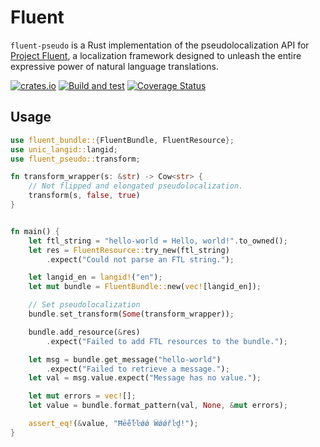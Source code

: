 # Fluent

`fluent-pseudo` is a Rust implementation of the pseudolocalization API for [Project Fluent](https://projectfluent.org/), a localization
framework designed to unleash the entire expressive power of natural language
translations.

[![crates.io](https://meritbadge.herokuapp.com/fluent-pseudo)](https://crates.io/crates/fluent-pseudo)
[![Build and test](https://github.com/projectfluent/fluent-rs/workflows/Build%20and%20test/badge.svg)](https://github.com/projectfluent/fluent-rs/actions?query=branch%3Amaster+workflow%3A%22Build+and+test%22)
[![Coverage Status](https://coveralls.io/repos/github/projectfluent/fluent-rs/badge.svg?branch=master)](https://coveralls.io/github/projectfluent/fluent-rs?branch=master)

Usage
-----

```rust
use fluent_bundle::{FluentBundle, FluentResource};
use unic_langid::langid;
use fluent_pseudo::transform;

fn transform_wrapper(s: &str) -> Cow<str> {
    // Not flipped and elongated pseudolocalization.
    transform(s, false, true)
}


fn main() {
    let ftl_string = "hello-world = Hello, world!".to_owned();
    let res = FluentResource::try_new(ftl_string)
        .expect("Could not parse an FTL string.");

    let langid_en = langid!("en");
    let mut bundle = FluentBundle::new(vec![langid_en]);

    // Set pseudolocalization
    bundle.set_transform(Some(transform_wrapper));

    bundle.add_resource(&res)
        .expect("Failed to add FTL resources to the bundle.");

    let msg = bundle.get_message("hello-world")
        .expect("Failed to retrieve a message.");
    let val = msg.value.expect("Message has no value.");

    let mut errors = vec![];
    let value = bundle.format_pattern(val, None, &mut errors);

    assert_eq!(&value, "Ħḗḗŀŀǿǿ Ẇǿǿřŀḓ!");
}
```
